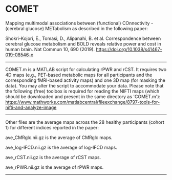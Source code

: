 # COMET
Mapping multimodal associations between (functional) COnnectivity - (cerebral glucose) METabolism as described in the following paper:

Shokri-Kojori, E., Tomasi, D., Alipanahi, B. et al. Correspondence between cerebral glucose metabolism and BOLD reveals relative power and cost in human brain. Nat Commun 10, 690 (2019). https://doi.org/10.1038/s41467-019-08546-x

-------------------------------------------------------------------------------------------------

COMET.m is a MATLAB script for calculating rPWR and rCST. It requires two 4D maps (e.g., PET-based metabolic maps for all participants and the corresponding fMRI-based activity maps) and one 3D map (for masking the data). You may alter the script to accommodate your data. Please note that the following (free) toolbox is required for reading the NIFTI maps (which should be downloaded and present in the same directory as 'COMET.m'):
https://www.mathworks.com/matlabcentral/fileexchange/8797-tools-for-nifti-and-analyze-image

-------------------------------------------------------------------------------------------------

Other files are the average maps across the 28 healthy participants (cohort 1) for different indices reported in the paper:

ave_CMRglc.nii.gz is the average of CMRglc maps.

ave_log-lFCD.nii.gz is the average of log-lFCD maps.

ave_rCST.nii.gz is the average of rCST maps.

ave_rPWR.nii.gz is the average of rPWR maps.

-------------------------------------------------------------------------------------------------
